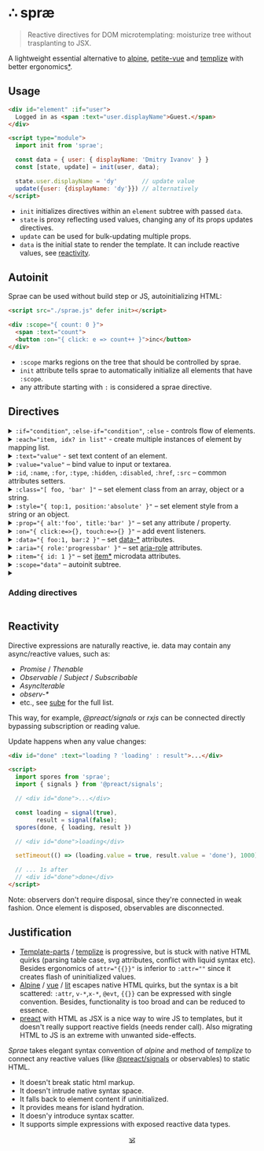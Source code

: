 # ∴ spræ

> Reactive directives for DOM microtemplating: moisturize tree without trasplanting to JSX.

A lightweight essential alternative to [alpine](https://github.com/alpinejs/alpine), [petite-vue](https://github.com/vuejs/petite-vue) and [templize](https://github.com/dy/templize) with better ergonomics[*](#justification).


## Usage

```html
<div id="element" :if="user">
  Logged in as <span :text="user.displayName">Guest.</span>
</div>

<script type="module">
  import init from 'sprae';

  const data = { user: { displayName: 'Dmitry Ivanov' } }
  const [state, update] = init(user, data);

  state.user.displayName = 'dy'       // update value
  update({user: {displayName: 'dy'}}) // alternatively
</script>
```

* `init` initializes directives within an `element` subtree with passed `data`.
* `state` is proxy reflecting used values, changing any of its props updates directives.
* `update` can be used for bulk-updating multiple props.
* `data` is the initial state to render the template. It can include reactive values, see [reactivity](#reactivity).

## Autoinit

Sprae can be used without build step or JS, autoinitializing HTML:

```html
<script src="./sprae.js" defer init></script>

<div :scope="{ count: 0 }">
  <span :text="count">
  <button :on="{ click: e => count++ }">inc</button>
</div>
```

* `:scope` marks regions on the tree that should be controlled by sprae.
* `init` attribute tells sprae to automatically initialize all elements that have `:scope`.
* any attribute starting with `:` is considered a sprae directive.


## Directives

<details><summary><code>:if="condition"</code>, <code>:else-if="condition"</code>, <code>:else</code> - controls flow of elements.</summary>

Example:

```html
<span :if="status == 0">Inactive</span>
<span :else-if="status == 1">Active</span>
<span :else>Finished</span>
```

Note for text conditions can be used ternary operator:

```html
Status: <span :text="status === 0 ? 'Inactive' : 'Active'">Initializing</span>
```

</details>

<details><summary><code>:each="item, idx? in list"</code> - create multiple instances of element by mapping list.</summary>

Iterating over set of items can be done with `:each` directive:

```html
<ul>
  <li :each="item, index in items" :id="`item-${item.id}`" :data="{ value: item.value }" :text="item.label"></li>
</ul>
```

Cases:

```html
<li :each="item, index in array">
<li :each="value, key in object">
```

</details>

<details><summary><code>:text="value"</code> - set text content of an element.</summary>

</details>

<details><summary><code>:value="value"</code> – bind value to input or textarea.</summary>

</details>

<details><summary><code>:id</code>, <code>:name</code>, <code>:for</code>, <code>:type</code>, <code>:hidden</code>, <code>:disabled</code>, <code>:href</code>, <code>:src</code> – common attributes setters.</summary>

</details>

<details><summary><code>:class="[ foo, 'bar' ]"</code> – set element class from an array, object or a string.</summary>

</details>

<details><summary><code>:style="{ top:1, position:'absolute' }"</code> – set element style from a string or an object.</summary>

</details>

<details><summary><code>:prop="{ alt:'foo', title:'bar' }"</code> – set any attribute / property.</summary>

</details>

<details><summary><code>:on="{ click:e=>{}, touch:e=>{} }"</code> – add event listeners.</summary>

</details>

<details><summary><code>:data="{ foo:1, bar:2 }"</code> – set <a href="https://developer.mozilla.org/en-US/docs/Web/HTML/Global_attributes/data-*">data-*</a> attributes.</summary>

</details>

<details><summary><code>:aria="{ role:'progressbar' }"</code> – set <a href="https://developer.mozilla.org/en-US/docs/Web/Accessibility/ARIA">aria-role</a> attributes.</summary>

</details>

<details><summary><code>:item="{ id: 1 }"</code> – set <a href="https://developer.mozilla.org/en-US/docs/Web/HTML/Microdata">item*</a> microdata attributes.</summary>

</details>

<details><summary><code>:scope="data"</code> – autoinit subtree.</summary></details>

<details>
<summary><h3>Adding directives</h3></summary>

Directives can be added by registering them via `directive(name, initializer)`:

```js
import init, { directive } from 'sprae'

directive(':html', (el, expr) => {
  // ...initialize here
  const evaluate = parseExpression(expr)
  return (state) => {
    // ...update here
    el.innerHTML = evaluate(state)
  }
})
```

</details>


## Reactivity

Directive expressions are naturally reactive, ie. data may contain any async/reactive values, such as:

* _Promise_ / _Thenable_
* _Observable_ / _Subject_ / _Subscribable_
* _AsyncIterable_
* _observ-*_
* etc., see [sube](https://github.com/dy/sube/blob/main/README.md) for the full list.

This way, for example, _@preact/signals_ or _rxjs_ can be connected directly bypassing subscription or reading value.

Update happens when any value changes:

```html
<div id="done" :text="loading ? 'loading' : result">...</div>

<script>
  import spores from 'sprae';
  import { signals } from '@preact/signals';

  // <div id="done">...</div>

  const loading = signal(true),
        result = signal(false);
  spores(done, { loading, result })

  // <div id="done">loading</div>

  setTimeout(() => (loading.value = true, result.value = 'done'), 1000)

  // ... 1s after
  // <div id="done">done</div>
</script>
```

Note: observers don't require disposal, since they're connected in weak fashion. Once element is disposed, observables are disconnected.



## Justification

* [Template-parts](https://github.com/dy/template-parts) / [templize](https://github.com/dy/templize) is progressive, but is stuck with native HTML quirks (parsing table case, svg attributes, conflict with liquid syntax etc). Besides ergonomics of `attr="{{}}"` is inferior to `:attr=""` since it creates flash of uninitialized values.
* [Alpine](https://github.com/alpinejs/alpine) / [vue](https://github.com/vuejs/petite-vue) / [lit](https://github.com/lit/lit/tree/main/packages/lit-html) escapes native HTML quirks, but the syntax is a bit scattered: `:attr`, `v-*`,`x-*`, `@evt`, `{{}}` can be expressed with single convention. Besides, functionality is too broad and can be reduced to essence.
* [preact](https://ghub.io/preact) with HTML as JSX is a nice way to wire JS to templates, but it doesn't really support reactive fields (needs render call). Also migrating HTML to JS is an extreme with unwanted side-effects.

_Sprae_ takes elegant syntax convention of _alpine_ and method of _templize_ to connect any reactive values (like [@preact/signals](https://ghub.io/@preact/signals) or observables) to static HTML.

* It doesn't break static html markup.
* It doesn't intrude native syntax space.
* It falls back to element content if uninitialized.
* It provides means for island hydration.
* It doesn'y introduce syntax scatter.
* It supports simple expressions with exposed reactive data types.

<p align="center"><a href="https://github.com/krsnzd/license/">🕉</a></p>
